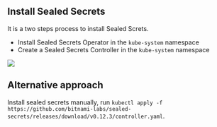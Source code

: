 ## Install Sealed Secrets

It is a two steps process to install Sealed Screts.
* Install Sealed Secrets Operator in the `kube-system` namespace
* Create a Sealed Secrets Controller in the `kube-system` namespace

![](img/sealed-secrets-controller-install.gif)

## Alternative approach

Install sealed secrets manually, run ``` kubectl apply -f https://github.com/bitnami-labs/sealed-secrets/releases/download/v0.12.3/controller.yaml ```.
